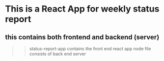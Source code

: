 # This is a React App for weekly status report
## this contains both frontend and backend (server) 
>> status-report-app contains the front end react app
>> node file consists of back end server